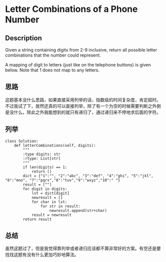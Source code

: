 # Letter Combinations of a Phone Number

## Description

Given a string containing digits from 2-9 inclusive, return all possible letter combinations that the number could represent.

A mapping of digit to letters (just like on the telephone buttons) is given below. Note that 1 does not map to any letters.

## 思路

这题基本没什么思路，如果直接采用列举的话，指数级的时间复杂度，肯定超时。不过我试了下，居然还真的可以直接列举，除了有一个为空的时候需要判断之外倒是没什么。除此之外我能想到的就只有递归了，通过递归来不停地求后面的字符。


## 列举

```
class Solution:
    def letterCombinations(self, digits):
        """
        :type digits: str
        :rtype: List[str]
        """
        if len(digits) == 1:
            return []
        dict = {"1":"", "2":"abc", "3":"def", "4":"ghi", "5":"jkl", "6":"mno", "7":"pqrs","8":"tuv","9":"wxyz","10":" "}
        result = [""]
        for digit in digits:
            lst = dict[digit]
            newresult = []
            for char in lst:
                for str in result:
                    newresult.append(str+char)
            result = newresult
        return result
```

## 总结

虽然这题过了，但是我觉得靠列举或者递归应该都不算非常好的方案。有空还是要找找这题有没有什么更加巧妙地算法。